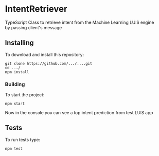 # IntentRetriever

TypeScript Class to retrieve intent from the Machine Learning LUIS engine by passing client's message

## Installing

To download and install this repository:

```shell
git clone https://github.com/.../....git
cd .../
npm install
```

### Building

To start the project:

```shell
npm start
```
Now in the console you can see a top intent prediction from test LUIS app

## Tests

To run tests type:

```shell
npm test
```